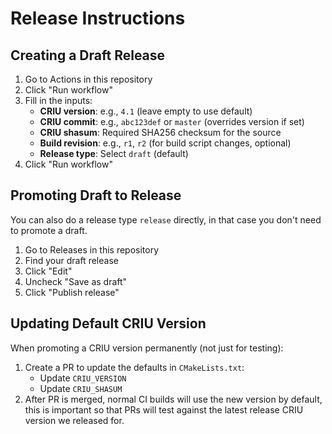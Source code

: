 # Release Instructions

## Creating a Draft Release

1. Go to Actions in this repository
2. Click "Run workflow"
3. Fill in the inputs:
   - **CRIU version**: e.g., `4.1` (leave empty to use default)
   - **CRIU commit**: e.g., `abc123def` or `master` (overrides version if set)
   - **CRIU shasum**: Required SHA256 checksum for the source
   - **Build revision**: e.g., `r1`, `r2` (for build script changes, optional)
   - **Release type**: Select `draft` (default)
4. Click "Run workflow"

## Promoting Draft to Release

You can also do a release type `release` directly, in that case you don't need to promote a draft.

1. Go to Releases in this repository
2. Find your draft release
3. Click "Edit"
4. Uncheck "Save as draft"
5. Click "Publish release"

## Updating Default CRIU Version

When promoting a CRIU version permanently (not just for testing):

1. Create a PR to update the defaults in `CMakeLists.txt`:
   - Update `CRIU_VERSION`
   - Update `CRIU_SHASUM`
2. After PR is merged, normal CI builds will use the new version by default, this is important so that PRs will test against the latest release CRIU version we released for.